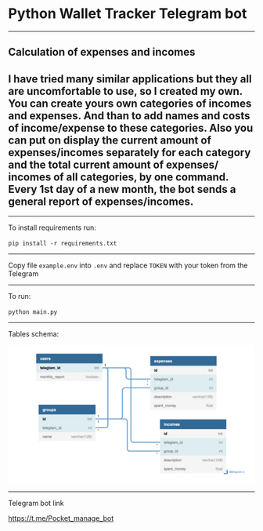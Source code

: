 # Python Wallet Tracker Telegram bot

---

## Calculation of expenses and incomes
## I have tried many similar applications but they all are uncomfortable to use, so I created my own. You can create yours own categories of incomes and expenses. And  than to add names and costs of income/expense to these categories. Also you can put on display the current amount of expenses/incomes separately for each category and the total current amount of expenses/ incomes of all categories, by one command. Every 1st day of a new month, the bot sends a general report of expenses/incomes.


---
To install requirements run:

`pip install -r requirements.txt`

---

Copy file `example.env` into `.env` and replace `TOKEN` with your token from the Telegram

---

To run:

`python main.py`

---
Tables schema:

![tables](docs/pics/Telegram_bot_diagram.png)

---
Telegram bot link

https://t.me/Pocket_manage_bot

